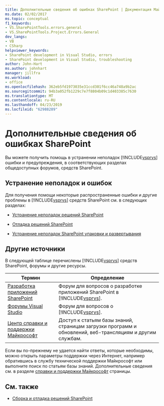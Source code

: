 ```yaml
---
title: Дополнительные сведения об ошибках SharePoint | Документация Майкрософт
ms.date: 02/02/2017
ms.topic: conceptual
f1_keywords:
- VS.SharePointTools.errors.general
- VS.SharePointTools.Project.Errors.General
dev_langs:
- VB
- CSharp
helpviewer_keywords:
- SharePoint development in Visual Studio, errors
- SharePoint development in Visual Studio, troubleshooting
author: John-Hart
ms.author: johnhart
manager: jillfra
ms.workload:
- office
ms.openlocfilehash: 362eb5fd1973035e31ccd301f6cc46a748a9b2ac
ms.sourcegitcommit: 94b3a052fb1229c7e7f8804b09c1d403385c7630
ms.translationtype: MT
ms.contentlocale: ru-RU
ms.lasthandoff: 04/23/2019
ms.locfileid: "62988289"
---
```

# <a name="additional-information-for-sharepoint-errors"></a>Дополнительные сведения об ошибках SharePoint
  Вы можете получить помощь в устранении неполадок [!INCLUDE[vsprvs](../sharepoint/includes/vsprvs-md.md)] ошибки и предупреждения, в соответствующих разделах общедоступных форумов, средств SharePoint.

## <a name="troubleshoot-errors-and-issues"></a>Устранение неполадок и ошибок
 Для получения помощи некоторые распространенные ошибки и другие проблемы в [!INCLUDE[vsprvs](../sharepoint/includes/vsprvs-md.md)] средств SharePoint см. в следующих разделах:

- [Устранение неполадок решений SharePoint](../sharepoint/troubleshooting-sharepoint-solutions.md)

- [Отладка решений SharePoint](../sharepoint/debugging-sharepoint-solutions.md)

- [Устранение неполадок SharePoint упаковки и развертывания](../sharepoint/troubleshooting-sharepoint-packaging-and-deployment.md)

## <a name="other-resources"></a>Другие источники
 В следующей таблице перечислены [!INCLUDE[vsprvs](../sharepoint/includes/vsprvs-md.md)] средств SharePoint, форумы и другие ресурсы.

|Термин|Определение|
|----------|----------------|
|[Разработка приложений SharePoint](http://go.microsoft.com/fwlink/?LinkId=179593)|Форум для вопросов о разработке приложений SharePoint в [!INCLUDE[vsprvs](../sharepoint/includes/vsprvs-md.md)].|
|[Форумы Visual Studio](http://go.microsoft.com/fwlink/?LinkID=150452)|Форум для вопросов о [!INCLUDE[vsprvs](../sharepoint/includes/vsprvs-md.md)].|
|[Центр справки и поддержки Майкрософт](http://go.microsoft.com/fwlink/?LinkID=108287)|Доступ к статьям базы знаний, страницам загрузки программ и обновлений, веб-трансляциям и другим службам.|

 Если вы по-прежнему не удается найти ответы, которые необходимы, можно открыть параметры поддержки через Интернет, например обратившись в службу технической поддержки Майкрософт или выполните поиск по статьям базы знаний. Дополнительные сведения см. в разделе [справки и поддержки Майкрософт](http://go.microsoft.com/fwlink/?LinkID=155371) страницы.

## <a name="see-also"></a>См. также
- [Сборка и отладка решений SharePoint](../sharepoint/building-and-debugging-sharepoint-solutions.md)

